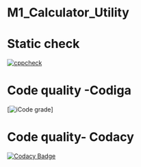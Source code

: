 # M1_Calculator_Utility

# Static check
[![cppcheck](https://github.com/Vaibhav9999999/M1_Calculator_Utility/actions/workflows/Static-check.yml/badge.svg)](https://github.com/Vaibhav9999999/M1_Calculator_Utility/actions/workflows/Static-check.yml)

# Code quality -Codiga #
[![iCode grade](https://api.codiga.io/project/31107/score/svg)]





# Code quality- Codacy
[![Codacy Badge](https://app.codacy.com/project/badge/Grade/96796505bc2840608252240367b82dc1)](https://www.codacy.com/gh/Vaibhav9999999/M1_Calculator_Utility/dashboard?utm_source=github.com&amp;utm_medium=referral&amp;utm_content=Vaibhav9999999/M1_Calculator_Utility&amp;utm_campaign=Badge_Grade)

